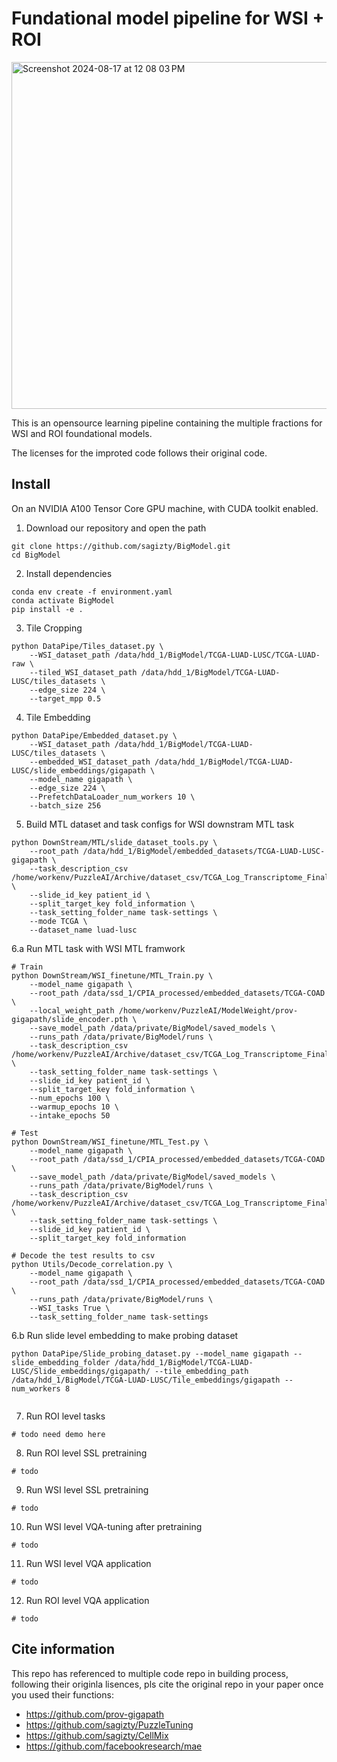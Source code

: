 # Fundational model pipeline for WSI + ROI
<img width="555" alt="Screenshot 2024-08-17 at 12 08 03 PM" src="https://github.com/user-attachments/assets/0114b72e-3fb8-470d-9648-43e09260ff97">

This is an opensource learning pipeline containing the multiple fractions for WSI and ROI foundational models.

The licenses for the improted code follows their original code.


## Install

On an NVIDIA A100 Tensor Core GPU machine, with CUDA toolkit enabled.

1. Download our repository and open the path
```
git clone https://github.com/sagizty/BigModel.git
cd BigModel
```

2. Install dependencies

```Shell
conda env create -f environment.yaml
conda activate BigModel
pip install -e .
```

3. Tile Cropping
```Shell
python DataPipe/Tiles_dataset.py \
    --WSI_dataset_path /data/hdd_1/BigModel/TCGA-LUAD-LUSC/TCGA-LUAD-raw \
    --tiled_WSI_dataset_path /data/hdd_1/BigModel/TCGA-LUAD-LUSC/tiles_datasets \
    --edge_size 224 \
    --target_mpp 0.5
```

4. Tile Embedding
```Shell
python DataPipe/Embedded_dataset.py \
    --WSI_dataset_path /data/hdd_1/BigModel/TCGA-LUAD-LUSC/tiles_datasets \
    --embedded_WSI_dataset_path /data/hdd_1/BigModel/TCGA-LUAD-LUSC/slide_embeddings/gigapath \
    --model_name gigapath \
    --edge_size 224 \
    --PrefetchDataLoader_num_workers 10 \
    --batch_size 256
```

5. Build MTL dataset and task configs for WSI downstram MTL task
```Shell
python DownStream/MTL/slide_dataset_tools.py \
    --root_path /data/hdd_1/BigModel/embedded_datasets/TCGA-LUAD-LUSC-gigapath \
    --task_description_csv /home/workenv/PuzzleAI/Archive/dataset_csv/TCGA_Log_Transcriptome_Final.csv \
    --slide_id_key patient_id \
    --split_target_key fold_information \
    --task_setting_folder_name task-settings \
    --mode TCGA \
    --dataset_name luad-lusc
```

6.a Run MTL task with WSI MTL framwork

```Shell
# Train
python DownStream/WSI_finetune/MTL_Train.py \
    --model_name gigapath \
    --root_path /data/ssd_1/CPIA_processed/embedded_datasets/TCGA-COAD \
    --local_weight_path /home/workenv/PuzzleAI/ModelWeight/prov-gigapath/slide_encoder.pth \
    --save_model_path /data/private/BigModel/saved_models \
    --runs_path /data/private/BigModel/runs \
    --task_description_csv /home/workenv/PuzzleAI/Archive/dataset_csv/TCGA_Log_Transcriptome_Final.csv \
    --task_setting_folder_name task-settings \
    --slide_id_key patient_id \
    --split_target_key fold_information \
    --num_epochs 100 \
    --warmup_epochs 10 \
    --intake_epochs 50

# Test
python DownStream/WSI_finetune/MTL_Test.py \
    --model_name gigapath \
    --root_path /data/ssd_1/CPIA_processed/embedded_datasets/TCGA-COAD \
    --save_model_path /data/private/BigModel/saved_models \
    --runs_path /data/private/BigModel/runs \
    --task_description_csv /home/workenv/PuzzleAI/Archive/dataset_csv/TCGA_Log_Transcriptome_Final.csv \
    --task_setting_folder_name task-settings \
    --slide_id_key patient_id \
    --split_target_key fold_information

# Decode the test results to csv
python Utils/Decode_correlation.py \
    --model_name gigapath \
    --root_path /data/ssd_1/CPIA_processed/embedded_datasets/TCGA-COAD \
    --runs_path /data/private/BigModel/runs \
    --WSI_tasks True \
    --task_setting_folder_name task-settings

```

6.b Run slide level embedding to make probing dataset

```Shell
python DataPipe/Slide_probing_dataset.py --model_name gigapath --slide_embedding_folder /data/hdd_1/BigModel/TCGA-LUAD-LUSC/Slide_embeddings/gigapath/ --tile_embedding_path /data/hdd_1/BigModel/TCGA-LUAD-LUSC/Tile_embeddings/gigapath --num_workers 8
    
```

7. Run ROI level tasks

```Shell
# todo need demo here
```

8. Run ROI level SSL pretraining

```Shell
# todo
```

9. Run WSI level SSL pretraining

```Shell
# todo
```

10. Run WSI level VQA-tuning after pretraining

```Shell
# todo
```

11. Run WSI level VQA application

```Shell
# todo
```

12. Run ROI level VQA application

```Shell
# todo
```


## Cite information
This repo has referenced to multiple code repo in building process, following their originla lisences, pls cite the original repo in your paper once you used their functions:
* https://github.com/prov-gigapath
* https://github.com/sagizty/PuzzleTuning
* https://github.com/sagizty/CellMix
* https://github.com/facebookresearch/mae


